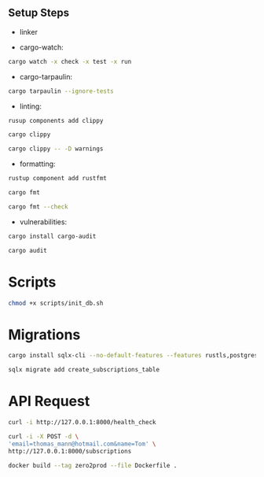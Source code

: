 ## Setup Steps

- linker


- cargo-watch: 

```bash
cargo watch -x check -x test -x run
```

- cargo-tarpaulin: 

```bash
cargo tarpaulin --ignore-tests
```

- linting: 

```bash
rusup components add clippy
```

```bash
cargo clippy
```

```bash
cargo clippy -- -D warnings
```

- formatting:
```bash
rustup component add rustfmt
```

```bash
cargo fmt
```

```bash
cargo fmt --check
```

- vulnerabilities:

```bash
cargo install cargo-audit
```

```bash
cargo audit
```


# Scripts

```bash
chmod +x scripts/init_db.sh
```


# Migrations
```bash
cargo install sqlx-cli --no-default-features --features rustls,postgres
```

```bash
sqlx migrate add create_subscriptions_table
```


# API Request

```bash
curl -i http://127.0.0.1:8000/health_check  
```


```bash
curl -i -X POST -d \
'email=thomas_mann@hotmail.com&name=Tom' \
http://127.0.0.1:8000/subscriptions    
```

```bash
docker build --tag zero2prod --file Dockerfile .
```